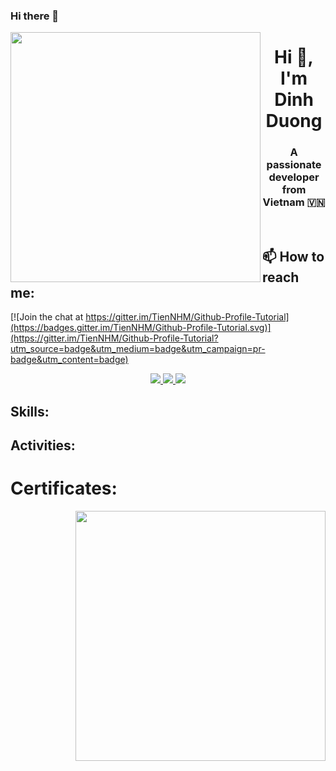 ### Hi there 👋

<!--
**dinhduongdev/dinhduongdev** is a ✨ _special_ ✨ repository because its `README.md` (this file) appears on your GitHub profile.

Here are some ideas to get you started:

- 🔭 I’m currently working on ...
- 🌱 I’m currently learning ...
- 👯 I’m looking to collaborate on ...
- 🤔 I’m looking for help with ...
- 💬 Ask me about ...
- 📫 How to reach me: ...
- 😄 Pronouns: ...
- ⚡ Fun fact: ...
-->
<img align="left" width="400" src="https://github.githubassets.com/images/modules/profile/profile-first-repo.svg">
<h1 align="center">Hi 👋, I'm Dinh Duong</h1>
<p align="center">
  <h3 align="center">A passionate developer from Vietnam 🇻🇳 </h3>
</p>
<br />

## 📫 How to reach me:

[![Join the chat at https://gitter.im/TienNHM/Github-Profile-Tutorial](https://badges.gitter.im/TienNHM/Github-Profile-Tutorial.svg)](https://gitter.im/TienNHM/Github-Profile-Tutorial?utm_source=badge&utm_medium=badge&utm_campaign=pr-badge&utm_content=badge)

<p align="center">

  <a href="[https://www.facebook.com/01.tien](https://www.facebook.com/DuongDeepTryy.Info)" alt="Facebook">
    <img src="https://img.icons8.com/fluent/48/000000/facebook-new.png" target="_blank" />
  </a> 
  <a href="[https://github.com/TienNHM](https://github.com/dinhduongdev)" alt="Github">
    <img src="https://img.icons8.com/fluent/48/000000/github.png"/>
  </a> 
  <a href="mailto:duongxummo@gmail.com" alt="Email">
    <img src="https://img.icons8.com/fluent/48/000000/mailing.png"/>
  </a>
</p>

## Skills:


## Activities:



# Certificates:

<img align="right" width="400" src="https://github.githubassets.com/images/modules/profile/profile-joined-github.svg">
